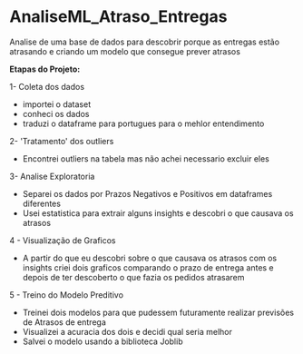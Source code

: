 # AnaliseML_Atraso_Entregas
Analise de uma base de dados para descobrir porque as entregas estão atrasando e criando um modelo que consegue prever atrasos

**Etapas do Projeto:**

1- Coleta dos dados
  - importei o dataset
  - conheci os dados
  - traduzi o dataframe para portugues para o mehlor entendimento

2- 'Tratamento' dos outliers
  - Encontrei outliers na tabela mas não achei necessario excluir eles

3- Analise Exploratoria
  - Separei os dados por Prazos Negativos e Positivos em dataframes diferentes
  - Usei estatistica para extrair alguns insights e descobri o que causava os atrasos

4 - Visualização de Graficos
  - A partir do que eu descobri sobre o que causava os atrasos com os insights criei dois graficos comparando o prazo de entrega antes e depois de ter descoberto o que fazia os pedidos atrasarem

5 - Treino do Modelo Preditivo
  - Treinei dois modelos para que pudessem futuramente realizar previsões de Atrasos de entrega
  - Visualizei a acuracia dos dois e decidi qual seria melhor
  - Salvei o modelo usando a biblioteca Joblib
